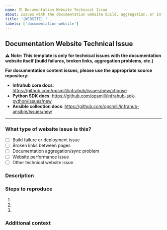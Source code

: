 ```yaml
---
name: 🏗️ Documentation Website Technical Issue
about: Issues with the documentation website build, aggregation, or infrastructure (not content)
title: '[WEBSITE] '
labels: ['documentation-website']
---
```


## Documentation Website Technical Issue

**⚠️ Note: This template is only for technical issues with the documentation website itself (build failures, broken links, aggregation problems, etc.)**

**For documentation content issues, please use the appropriate source repository:**
- **Infrahub core docs**: https://github.com/opsmill/infrahub/issues/new/choose
- **Python SDK docs**: https://github.com/opsmill/infrahub-sdk-python/issues/new  
- **Ansible collection docs**: https://github.com/opsmill/infrahub-ansible/issues/new

---

### What type of website issue is this?
<!-- Please check one -->
- [ ] Build failure or deployment issue
- [ ] Broken links between pages
- [ ] Documentation aggregation/sync problem
- [ ] Website performance issue
- [ ] Other technical website issue

### Description
<!-- Describe the technical issue with the website -->

### Steps to reproduce
<!-- If applicable, steps to reproduce the issue -->
1. 
2. 
3. 

### Additional context
<!-- Any other context, screenshots, or information about the problem -->